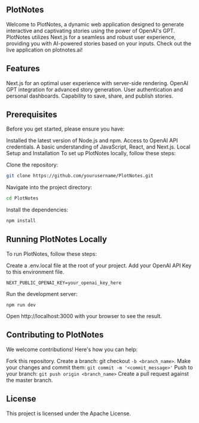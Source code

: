 ## PlotNotes
Welcome to PlotNotes, a dynamic web application designed to generate interactive and captivating stories using the power of OpenAI's GPT. PlotNotes utilizes Next.js for a seamless and robust user experience, providing you with AI-powered stories based on your inputs. Check out the live application on plotnotes.ai!

## Features
Next.js for an optimal user experience with server-side rendering.
OpenAI GPT integration for advanced story generation.
User authentication and personal dashboards.
Capability to save, share, and publish stories.

## Prerequisites
Before you get started, please ensure you have:

Installed the latest version of Node.js and npm.
Access to OpenAI API credentials.
A basic understanding of JavaScript, React, and Next.js.
Local Setup and Installation
To set up PlotNotes locally, follow these steps:

Clone the repository:
``` bash
git clone https://github.com/yourusername/PlotNotes.git
```
Navigate into the project directory:
```bash
cd PlotNotes
```
Install the dependencies:
```bash
npm install
```

## Running PlotNotes Locally
To run PlotNotes, follow these steps:

  Create a .env.local file at the root of your project. Add your OpenAI API Key to this environment file.

```
NEXT_PUBLIC_OPENAI_KEY=your_openai_key_here
```
Run the development server:

```
npm run dev
```
Open http://localhost:3000 with your browser to see the result.


## Contributing to PlotNotes
We welcome contributions! Here's how you can help:

Fork this repository.
Create a branch: git checkout `-b <branch_name>`.
Make your changes and commit them: `git commit -m '<commit_message>'`
Push to your branch: `git push origin <branch_name>`
Create a pull request against the master branch.


## License
This project is licensed under the Apache License.
